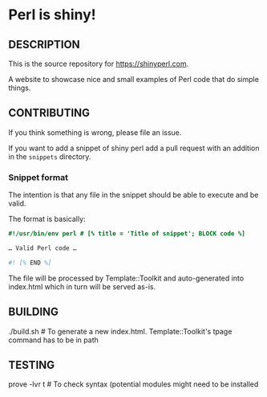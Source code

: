 # Perl is shiny!

## DESCRIPTION ##

This is the source repository for https://shinyperl.com.

A website to showcase nice and small examples of Perl code that do simple things.

## CONTRIBUTING ##

If you think something is wrong, please file an issue.

If you want to add a snippet of shiny perl add a pull request with an addition in the `snippets` directory.

### Snippet format ###

The intention is that any file in the snippet should be able to execute and be valid.

The format is basically:

```perl
#!/usr/bin/env perl # [% title = 'Title of snippet'; BLOCK code %]

… Valid Perl code …

#! [% END %]
```

The file will be processed by Template::Toolkit and auto-generated into index.html which in turn will be served as-is.

## BUILDING ##

./build.sh # To generate a new index.html. Template::Toolkit's tpage command has to be in path

## TESTING ##

prove -lvr t # To check syntax (potential modules might need to be installed


